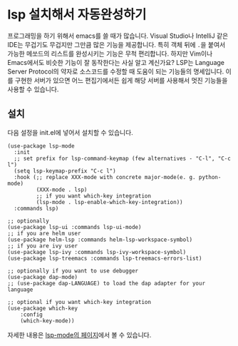 # lsp 설치해서 자동완성하기

프로그래밍을 하기 위해서 emacs를 쓸 때가 많습니다.
Visual Studio나 IntelliJ 같은 IDE는 무겁기도 무겁지만 그만큼 많은 기능을 제공합니다.
특히 객체 뒤에 `.`을 붙여서 가능한 메쏘드의 리스트를 완성시키는 기능은 무척 편리합니다.
하지만 Vim이나 Emacs에서도 비슷한 기능이 잘 동작한다는 사실 알고 계신가요?
LSP는 Language Server Protocol의 약자로 소스코드를 수정할 때 도움이 되는 기능들의 명세입니다.
이를 구현한 서버가 있으면 어느 편집기에서든 쉽게 해당 서버를 사용해서
멋진 기능들을 사용할 수 있습니다.

## 설치

다음 설정을 init.el에 넣어서 설치할 수 있습니다.
```elisp
(use-package lsp-mode
  :init
  ;; set prefix for lsp-command-keymap (few alternatives - "C-l", "C-c l")
  (setq lsp-keymap-prefix "C-c l")
  :hook (;; replace XXX-mode with concrete major-mode(e. g. python-mode)
         (XXX-mode . lsp)
         ;; if you want which-key integration
         (lsp-mode . lsp-enable-which-key-integration))
  :commands lsp)

;; optionally
(use-package lsp-ui :commands lsp-ui-mode)
;; if you are helm user
(use-package helm-lsp :commands helm-lsp-workspace-symbol)
;; if you are ivy user
(use-package lsp-ivy :commands lsp-ivy-workspace-symbol)
(use-package lsp-treemacs :commands lsp-treemacs-errors-list)

;; optionally if you want to use debugger
(use-package dap-mode)
;; (use-package dap-LANGUAGE) to load the dap adapter for your language

;; optional if you want which-key integration
(use-package which-key
    :config
    (which-key-mode))
```

자세한 내용은 [lsp-mode의
페이지](https://emacs-lsp.github.io/lsp-mode/page/installation/)에서
볼 수 있습니다.

